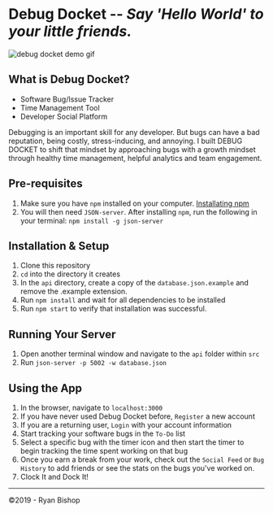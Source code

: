 # Debug Docket -- *Say 'Hello World' to your little friends.*

![debug docket demo gif](./debug-docket.gif)

## What is Debug Docket?

+ Software Bug/Issue Tracker 
+ Time Management Tool
+ Developer Social Platform

Debugging is an important skill for any developer. But bugs can have a bad reputation, being costly, stress-inducing, and annoying. I built DEBUG DOCKET to shift that mindset by approaching bugs with a growth mindset through healthy time management, helpful analytics and team engagement.

## Pre-requisites
1. Make sure you have `npm` installed on your computer. [Installating npm](https://www.npmjs.com/get-npm)
1. You will then need `JSON-server`. After installing `npm`, run the following in your terminal: `npm install -g json-server`

## Installation & Setup

1. Clone this repository
1. `cd` into the directory it creates
1. In the `api` directory, create a copy of the `database.json.example` and remove the .example extension.
1. Run `npm install` and wait for all dependencies to be installed
1. Run `npm start` to verify that installation was successful.

## Running Your Server

1. Open another terminal window and navigate to the `api` folder within `src`
1. Run `json-server -p 5002 -w database.json`

## Using the App

1. In the browser, navigate to `localhost:3000`
1. If you have never used Debug Docket before, `Register` a new account
1. If you are a returning user, `Login` with your account information
1. Start tracking your software bugs in the `To-Do` list
1. Select a specific bug with the timer icon and then start the timer to begin tracking the time spent working on that bug
1. Once you earn a break from your work, check out the `Social Feed` or `Bug History` to add friends or see the stats on the bugs you've worked on.
1. Clock It and Dock It!

---
&copy;2019 - Ryan Bishop